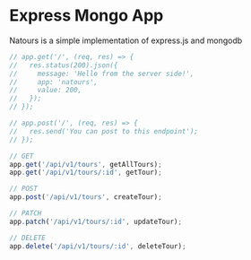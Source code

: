 # Express Mongo App

Natours is a simple implementation of express.js and mongodb

```js
// app.get('/', (req, res) => {
//   res.status(200).json({
//     message: 'Hello from the server side!',
//     app: 'natours',
//     value: 200,
//   });
// });

// app.post('/', (req, res) => {
//   res.send('You can post to this endpoint');
// });

// GET
app.get('/api/v1/tours', getAllTours);
app.get('/api/v1/tours/:id', getTour);

// POST
app.post('/api/v1/tours', createTour);

// PATCH
app.patch('/api/v1/tours/:id', updateTour);

// DELETE
app.delete('/api/v1/tours/:id', deleteTour);
```
